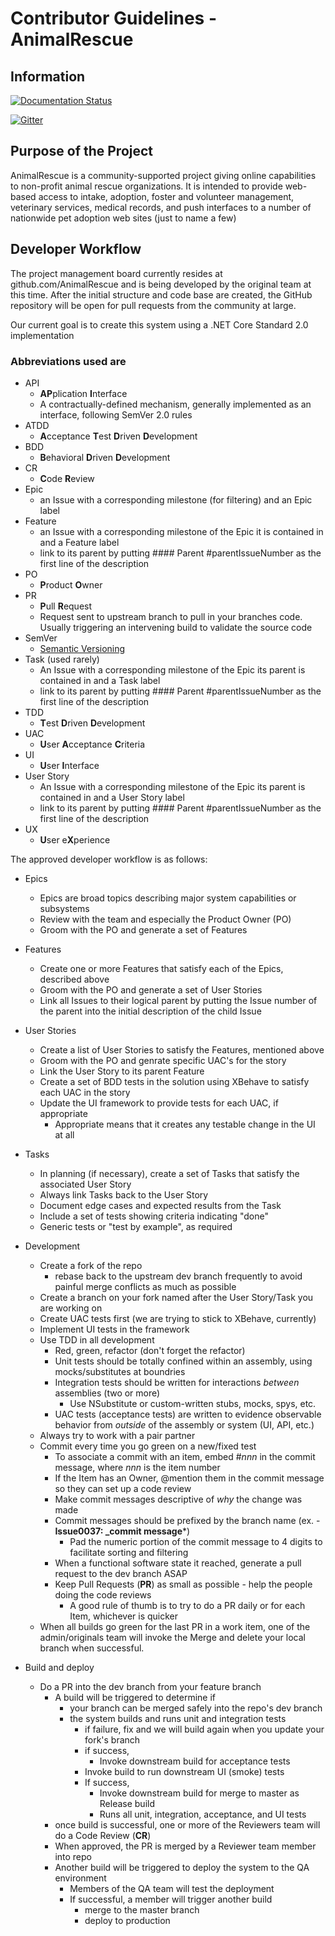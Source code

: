# Contributor Guidelines - AnimalRescue

## Information

[![Documentation Status](https://readthedocs.org/projects/animalrescue/badge/?version=latest)](https://readthedocs.org/projects/animalrescue/?badge=latest)

[![Gitter](https://badges.gitter.im/Join%20Chat.svg)](https://gitter.im/AnimalRescue/AnimalRescue?utm_source=badge&utm_medium=badge&utm_campaign=pr-badge)

## Purpose of the Project

AnimalRescue is a community-supported project giving online capabilities to non-profit animal rescue organizations.  It is intended to provide web-based access to intake, adoption, foster and volunteer management, veterinary services, medical records, and push interfaces to a number of nationwide pet adoption web sites (just to name a few)

## Developer Workflow

The project management board currently resides at github.com/AnimalRescue and is being developed by the original team at this time. After the initial structure and code base are created, the GitHub repository will be open for pull requests from the community at large.

Our current goal is to create this system using a .NET Core Standard 2.0 implementation

### Abbreviations used are

* API
  * **AP**plication **I**nterface
  * A contractually-defined mechanism, generally implemented as an interface, following SemVer 2.0 rules
* ATDD
  * **A**cceptance **T**est **D**riven **D**evelopment
* BDD
  * **B**ehavioral **D**riven **D**evelopment
* CR
  * **C**ode **R**eview
* Epic
  * an Issue with a corresponding milestone (for filtering) and an Epic label
* Feature
  * an Issue with a corresponding milestone of the Epic it is contained in and a Feature label
  * link to its parent by putting #### Parent #parentIssueNumber as the first line of the description
* PO
  * **P**roduct **O**wner
* PR
  * **P**ull **R**equest
  * Request sent to upstream branch to pull in your branches code.  Usually triggering an intervening build to validate the source code
* SemVer
  * [Semantic Versioning](http://semver.org/)
* Task (used rarely)
  * An Issue with a corresponding milestone of the Epic its parent is contained in and a Task label
  * link to its parent by putting #### Parent #parentIssueNumber as the first line of the description
* TDD
  * **T**est **D**riven **D**evelopment
* UAC
  * **U**ser **A**cceptance **C**riteria
* UI
  * **U**ser **I**nterface
* User Story
  * An Issue with a corresponding milestone of the Epic its parent is contained in and a User Story label
  * link to its parent by putting #### Parent #parentIssueNumber as the first line of the description
* UX
  * **U**ser e**X**perience

The approved developer workflow is as follows:

* Epics
  * Epics are broad topics describing major system capabilities or subsystems
  * Review with the team and especially the Product Owner (PO)
  * Groom with the PO and generate a set of Features
* Features
  * Create one or more Features that satisfy each of the Epics, described above
  * Groom with the PO and generate a set of User Stories
  * Link all Issues to their logical parent by putting the Issue number of the parent into the initial description of the child Issue
* User Stories
  * Create a list of User Stories to satisfy the Features, mentioned above
  * Groom with the PO and genrate specific UAC's for the story
  * Link the User Story to its parent Feature
  * Create a set of BDD tests in the solution using XBehave to satisfy each UAC in the story
  * Update the UI framework to provide tests for each UAC, if appropriate
    * Appropriate means that it creates any testable change in the UI at all
* Tasks
  * In planning (if necessary), create a set of Tasks that satisfy the associated User Story
  * Always link Tasks back to the User Story
  * Document edge cases and expected results from the Task
  * Include a set of tests showing criteria indicating "done"
  * Generic tests or "test by example", as required
* Development
  * Create a fork of the repo
    * rebase back to the upstream dev branch frequently to avoid painful merge conflicts as much as possible
  * Create a branch on your fork named after the User Story/Task you are working on
  * Create UAC tests first (we are trying to stick to XBehave, currently)
  * Implement UI tests in the framework
  * Use TDD in all development
    * Red, green, refactor (don't forget the refactor)
    * Unit tests should be totally confined within an assembly, using mocks/substitutes at boundries
    * Integration tests should be written for interactions _between_ assemblies (two or more)
      * Use NSubstitute or custom-written stubs, mocks, spys, etc.
    * UAC tests (acceptance tests) are written to evidence observable behavior from _outside_ of the assembly or system (UI, API, etc.)
  * Always try to work with a pair partner
  * Commit every time you go green on a new/fixed test
    * To associate a commit with an item, embed #_nnn_ in the commit message, where _nnn_ is the item number
    * If the Item has an Owner, @mention them in the commit message so they can set up a code review
    * Make commit messages descriptive of _why_ the change was made
    * Commit messages should be prefixed by the branch name (ex. - **Issue0037: _commit message***)
      * Pad the numeric portion of the commit message to 4 digits to facilitate sorting and filtering
    * When a functional software state it reached, generate a pull request to the dev branch ASAP
    * Keep Pull Requests (**PR**) as small as possible - help the people doing the code reviews
      * A good rule of thumb is to try to do a PR daily or for each Item, whichever is quicker
  * When all builds go green for the last PR in a work item, one of the admin/originals team will invoke the Merge and delete your local branch when successful.

* Build and deploy
  * Do a PR into the dev branch from your feature branch
    * A build will be triggered to determine if
      * your branch can be merged safely into the repo's dev branch
      * the system builds and runs unit and integration tests
        * if failure, fix and we will build again when you update your fork's branch
        * if success,
          * Invoke downstream build for acceptance tests
        * Invoke build to run downstream UI (smoke) tests
        * If success,
          * Invoke downstream build for merge to master as Release build
          * Runs all unit, integration, acceptance, and UI tests
    * once build is successful, one or more of the Reviewers team will do a Code Review (**CR**)
    * When approved, the PR is merged by a Reviewer team member into repo
    * Another build will be triggered to deploy the system to the QA environment
      * Members of the QA team will test the deployment
      * If successful, a member will trigger another build
        * merge to the master branch
        * deploy to production
